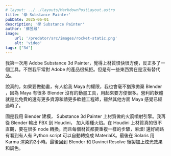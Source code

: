 ```yaml
---
# layout: ../../layouts/MarkdownPostLayout.astro
title: '學 Substance Painter'
pubDate: 2025-06-01
description: '學 Substance Painter'
author: '蘇昱融'
image:
    url: '/predator/src/images/rocket-static.png'
    alt: 'video'
tags: ["3d"] 
---
```

我第一次用 Adobe Substance 3d Painter，覺得上材質恨快很方便，反正多了一個工具。不然我平常對 Adobe 的產品很抗拒。但是有一些東西實在是沒有替代品。

說真的，如果要做動畫，有人給我 Maya 的權限，我也會毫不猶豫拋棄 Blender ，因為 Maya 有很多 Blender 沒有的動畫工具，用起來要方便很多。營利的軟體就是比免費的還有更多資源和請更多軟體工程師，雖然其他方面 Maya 感覺已經過時了。

圖是我用 Blender 建模， Substance 3d Painter 上材質做的火箭噴射引擎。我再從 Blender 輸出 FBX 到 Houdini， 加入兩種火焰。在 Houdini 上材質真的很不直觀，要在很多 node 轉換。而且每個材質都要重複一樣的步驟，麻煩! 還好網路有看到有人有 Python script 可以自動轉換成 MaterialX。最後在 Solaris 用 Karma 渲染約2小時。最後回到 Blender 和 Davinci Resolve 後製加上炫光效果和調色。